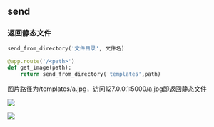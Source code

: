 <!--
 * @Description: 
 * @Version: 1.0
 * @Author: DaLao
 * @Email: dalao_li@163.com
 * @Date: 2021-11-13 19:15:39
 * @LastEditors: DaLao
 * @LastEditTime: 2022-02-06 00:12:18
-->

## send

### 返回静态文件

```py
send_from_directory('文件目录', 文件名)
```

```py
@app.route('/<path>')
def get_image(path):
    return send_from_directory('templates',path)
```

图片路径为/templates/a.jpg，访问127.0.0.1:5000/a.jpg即返回静态文件

![](https://cdn.hurra.ltd/img/20211113191621.png)


![](https://cdn.hurra.ltd/img/20211113191826.png)
